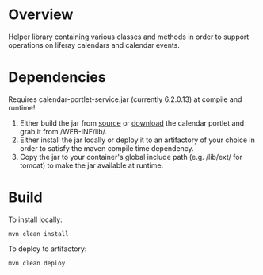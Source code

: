 # Overview
Helper library containing various classes and methods in order to support operations on liferay calendars and calendar events.

# Dependencies
Requires calendar-portlet-service.jar (currently 6.2.0.13) at compile and runtime! 
1. Either build the jar from [source](https://github.com/liferay/com-liferay-calendar) or [download](https://web.liferay.com/de/marketplace/-/mp/application/31070085) the calendar portlet and grab it from /WEB-INF/lib/.
2. Either install the jar locally or deploy it to an artifactory of your choice in order to satisfy the maven compile time dependency.
3. Copy the jar to your container's global include path (e.g. /lib/ext/ for tomcat) to make the jar available at runtime.


# Build
To install locally: 

```
mvn clean install
```

To deploy to artifactory:

```
mvn clean deploy
```



